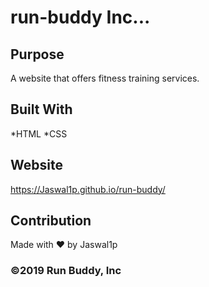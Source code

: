 # run-buddy Inc...

## Purpose
A website that offers fitness training services.

## Built With
*HTML
*CSS

## Website
https://Jaswal1p.github.io/run-buddy/

## Contribution
Made with ❤️ by Jaswal1p

### ©️2019 Run Buddy, Inc 
